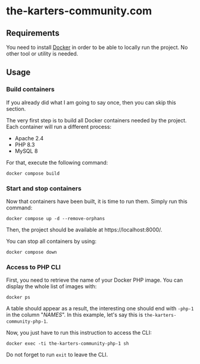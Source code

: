 # the-karters-community.com

## Requirements

You need to install [Docker](https://www.docker.com/) in order to be able to locally run the project.
No other tool or utility is needed.

## Usage

### Build containers

If you already did what I am going to say once, then you can skip this section.

The very first step is to build all Docker containers needed by the project.
Each container will run a different process:

- Apache 2.4
- PHP 8.3
- MySQL 8

For that, execute the following command:

```shell
docker compose build
```

### Start and stop containers

Now that containers have been built, it is time to run them.
Simply run this command:

```shell
docker compose up -d --remove-orphans
```

Then, the project should be available at https://localhost:8000/.

You can stop all containers by using:

```shell
docker compose down
```

### Access to PHP CLI

First, you need to retrieve the name of your Docker PHP image.
You can display the whole list of images with:

```shell
docker ps
```

A table should appear as a result, the interesting one should end with `-php-1` in the column "_NAMES_".
In this example, let's say this is `the-karters-community-php-1`.

Now, you just have to run this instruction to access the CLI:

```shell
docker exec -ti the-karters-community-php-1 sh
```

Do not forget to run `exit` to leave the CLI.